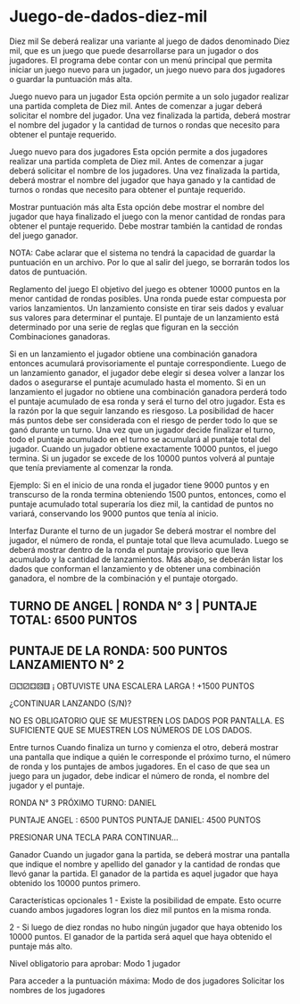 # Juego-de-dados-diez-mil
Diez mil  Se deberá realizar una variante al juego de dados denominado Diez mil, que es un juego que puede desarrollarse para un jugador o dos jugadores.
El programa debe contar con un menú principal que permita iniciar un juego nuevo para un jugador, un juego nuevo para dos jugadores o guardar la puntuación más alta.

Juego nuevo para un jugador
Esta opción permite a un solo jugador realizar una partida completa de Diez mil. Antes de comenzar a jugar deberá solicitar el nombre del jugador.
Una vez finalizada la partida, deberá mostrar el nombre del jugador y la cantidad de turnos o rondas que necesito para obtener el puntaje requerido.

Juego nuevo para dos jugadores
Esta opción permite a dos jugadores realizar una partida completa de Diez mil. Antes de comenzar a jugar deberá solicitar el nombre de los jugadores. Una vez finalizada la partida, deberá mostrar el nombre del jugador que haya ganado y la cantidad de turnos o rondas que necesito para obtener el puntaje requerido.

Mostrar puntuación más alta
Esta opción debe mostrar el nombre del jugador que haya finalizado el juego con la menor cantidad de rondas para obtener el puntaje requerido. Debe mostrar también la cantidad de rondas del juego ganador.

NOTA: Cabe aclarar que el sistema no tendrá la capacidad de guardar la puntuación en un archivo. Por lo que al salir del juego, se borrarán todos los datos de puntuación.

Reglamento del juego
El objetivo del juego es obtener 10000 puntos en la menor cantidad de rondas posibles. Una ronda puede estar compuesta por varios lanzamientos. Un lanzamiento consiste en tirar seis dados y evaluar sus valores para determinar el puntaje.
El puntaje de un lanzamiento está determinado por una serie de reglas que figuran en la sección Combinaciones ganadoras.

Si en un lanzamiento el jugador obtiene una combinación ganadora entonces acumulará provisoriamente el puntaje correspondiente.
Luego de un lanzamiento ganador, el jugador debe elegir si desea volver a lanzar los dados o asegurarse el puntaje acumulado hasta el momento. Si en un lanzamiento el jugador no obtiene una combinación ganadora perderá todo el puntaje acumulado de esa ronda y será el turno del otro jugador.
Esta es la razón por la que seguir lanzando es riesgoso. La posibilidad de hacer más puntos debe ser considerada con el riesgo de perder todo lo que se ganó durante un turno.
Una vez que un jugador decide finalizar el turno, todo el puntaje acumulado en el turno se acumulará al puntaje total del jugador.
Cuando un jugador obtiene exactamente 10000 puntos, el juego termina. Si un jugador se excede de los 10000 puntos volverá al puntaje que tenía previamente al comenzar la ronda.

Ejemplo:
Si en el inicio de una ronda el jugador tiene 9000 puntos y en transcurso de la ronda termina obteniendo 1500 puntos, entonces, como el puntaje acumulado total superaría los diez mil, la cantidad de puntos no variará, conservando los 9000 puntos que tenía al inicio.

Interfaz
Durante el turno de un jugador
Se deberá mostrar el nombre del jugador, el número de ronda, el puntaje total que lleva acumulado. Luego se deberá mostrar dentro de la ronda el puntaje provisorio que lleva acumulado y la cantidad de lanzamientos.
Más abajo, se deberán listar los dados que conforman el lanzamiento y de obtener una combinación ganadora, el nombre de la combinación y el puntaje otorgado.

TURNO DE ANGEL |  RONDA N° 3  | PUNTAJE TOTAL: 6500 PUNTOS
------------------------------------------------------------------
PUNTAJE DE LA RONDA: 500 PUNTOS
LANZAMIENTO N° 2
------------------------------------------------------------------
⚀⚁⚂⚃⚄⚅
 ¡ OBTUVISTE UNA ESCALERA LARGA ! +1500 PUNTOS

 ¿CONTINUAR LANZANDO (S/N)?

NO ES OBLIGATORIO QUE SE MUESTREN LOS DADOS POR PANTALLA. ES SUFICIENTE QUE SE MUESTREN LOS NÚMEROS DE LOS DADOS.

Entre turnos
Cuando finaliza un turno y comienza el otro, deberá mostrar una pantalla que indique a quién le corresponde el próximo turno, el número de ronda y los puntajes de ambos jugadores. En el caso de que sea un juego para un jugador, debe indicar el número de ronda, el nombre del jugador y el puntaje.




RONDA N° 3
PRÓXIMO TURNO: DANIEL

PUNTAJE ANGEL : 6500 PUNTOS
PUNTAJE DANIEL: 4500 PUNTOS






PRESIONAR UNA TECLA PARA CONTINUAR...


Ganador
Cuando un jugador gana la partida, se deberá mostrar una pantalla que indique el nombre y apellido del ganador y la cantidad de rondas que llevó ganar la partida.
El ganador de la partida es aquel jugador que haya obtenido los 10000 puntos primero.

Características opcionales
1 - Existe la posibilidad de empate. Esto ocurre cuando ambos jugadores logran los diez mil puntos en la misma ronda. 

2 - Si luego de diez rondas no hubo ningún jugador que haya obtenido los 10000 puntos. El ganador de la partida será aquel que haya obtenido el puntaje más alto.

Nivel obligatorio para aprobar: Modo 1 jugador

Para acceder a la puntuación máxima:
Modo de dos jugadores
Solicitar los nombres de los jugadores
